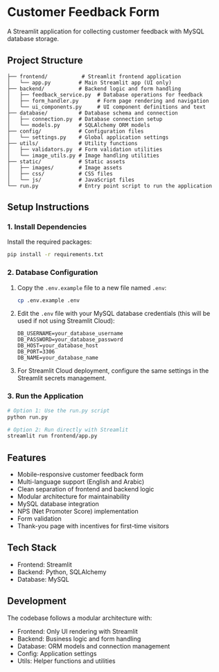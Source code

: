 # Customer Feedback Form

A Streamlit application for collecting customer feedback with MySQL database storage.

## Project Structure

```
├── frontend/           # Streamlit frontend application
│   └── app.py         # Main Streamlit app (UI only)
├── backend/           # Backend logic and form handling
│   ├── feedback_service.py  # Database operations for feedback
│   ├── form_handler.py      # Form page rendering and navigation
│   └── ui_components.py     # UI component definitions and text
├── database/          # Database schema and connection
│   ├── connection.py  # Database connection setup
│   └── models.py      # SQLAlchemy ORM models
├── config/            # Configuration files
│   └── settings.py    # Global application settings
├── utils/             # Utility functions
│   ├── validators.py  # Form validation utilities
│   └── image_utils.py # Image handling utilities
├── static/            # Static assets
│   ├── images/        # Image assets
│   ├── css/           # CSS files
│   └── js/            # JavaScript files
└── run.py             # Entry point script to run the application
```

## Setup Instructions

### 1. Install Dependencies

Install the required packages:

```bash
pip install -r requirements.txt
```

### 2. Database Configuration

1. Copy the `.env.example` file to a new file named `.env`:
   ```bash
   cp .env.example .env
   ```

2. Edit the `.env` file with your MySQL database credentials (this will be used if not using Streamlit Cloud):
   ```
   DB_USERNAME=your_database_username
   DB_PASSWORD=your_database_password
   DB_HOST=your_database_host
   DB_PORT=3306
   DB_NAME=your_database_name
   ```

3. For Streamlit Cloud deployment, configure the same settings in the Streamlit secrets management.

### 3. Run the Application

```bash
# Option 1: Use the run.py script
python run.py

# Option 2: Run directly with Streamlit
streamlit run frontend/app.py
```

## Features

- Mobile-responsive customer feedback form
- Multi-language support (English and Arabic)
- Clean separation of frontend and backend logic
- Modular architecture for maintainability
- MySQL database integration
- NPS (Net Promoter Score) implementation
- Form validation
- Thank-you page with incentives for first-time visitors

## Tech Stack

- Frontend: Streamlit
- Backend: Python, SQLAlchemy
- Database: MySQL

## Development

The codebase follows a modular architecture with:

- Frontend: Only UI rendering with Streamlit
- Backend: Business logic and form handling
- Database: ORM models and connection management
- Config: Application settings
- Utils: Helper functions and utilities
